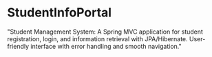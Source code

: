 # StudentInfoPortal
"Student Management System: A Spring MVC application for student registration, login, and information retrieval with JPA/Hibernate. User-friendly interface with error handling and smooth navigation."
